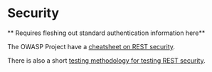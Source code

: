 # Security

** Requires fleshing out standard authentication information here**

The OWASP Project have a [cheatsheet on REST security](https://cheatsheetseries.owasp.org/cheatsheets/REST_Security_Cheat_Sheet.html).

There is also a short [testing methodology for testing REST security](https://cheatsheetseries.owasp.org/cheatsheets/REST_Assessment_Cheat_Sheet.html).
